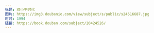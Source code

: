```yaml
---
标题: 邓小平时代
图片: https://img3.doubanio.com/view/subject/s/public/s24516687.jpg
时时: 1994
链接: https://book.douban.com/subject/20424526/
---
```

